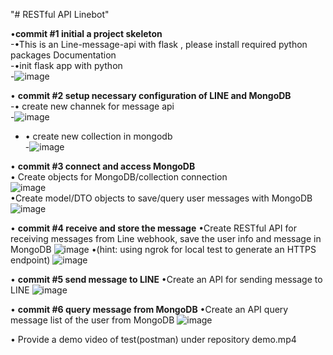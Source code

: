 "# RESTful API Linebot" 

•**commit #1 initial a project skeleton**  
  -•This is an Line-message-api with flask , please install required python packages Documentation    
  -•init flask app with python  
-![image](https://github.com/YiChe0703/RESTful-API-Linebot/assets/80759343/56edd7d7-fc22-41b1-9cd8-e0f29b86e3ae)  
  
  
• **commit #2 setup necessary configuration of LINE and MongoDB**  
  -• create new channek for message api  
-![image](https://github.com/YiChe0703/RESTful-API-Linebot/assets/80759343/5d20d5af-5f02-4033-b4a4-220f6e8102b9)  
 - • create new collection in mongodb   
-![image](https://github.com/YiChe0703/RESTful-API-Linebot/assets/80759343/c92f07f6-4e85-46ad-a993-296bb58bcb0e)  


• **commit #3 connect and access MongoDB**   
  • Create objects for MongoDB/collection connection   
![image](https://github.com/YiChe0703/RESTful-API-Linebot/assets/80759343/a50a66fc-011c-4837-aab0-eab35745ca36)  
  •Create model/DTO objects to save/query user messages with MongoDB    
![image](https://github.com/YiChe0703/RESTful-API-Linebot/assets/80759343/6ec166cc-3278-4753-b5e1-c16a78a6ffd4)  


• **commit #4 receive and store the message**
  •Create RESTful API for receiving messages from Line webhook, save the user info and message in MongoDB 
  ![image](https://github.com/YiChe0703/RESTful-API-Linebot/assets/80759343/7f237e16-5458-4e90-9f5e-5f668faf7960)
  •(hint: using ngrok for local test to generate an HTTPS endpoint)
  ![image](https://github.com/YiChe0703/RESTful-API-Linebot/assets/80759343/5fe6663e-6796-4777-a4ee-ba91268beefa)


• **commit #5 send message to LINE** 
  •Create an API for sending message to LINE 
![image](https://github.com/YiChe0703/RESTful-API-Linebot/assets/80759343/8159579a-9718-4304-8071-b293c21f5df4)


• **commit #6 query message from MongoDB** 
  •Create an API query message list of the user from MongoDB 
  ![image](https://github.com/YiChe0703/RESTful-API-Linebot/assets/80759343/bb4bd8c5-7a6c-4039-8916-8fb050d01dbe)

• Provide a demo video of test(postman) under repository demo.mp4
